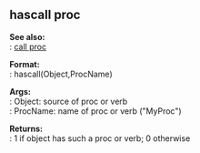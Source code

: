 ## hascall proc    
**See also:**    
:   [call proc](/proc/call)    
<!-- -->    
**Format:**    
:   hascall(Object,ProcName)    
<!-- -->    
**Args:**    
:   Object: source of proc or verb    
:   ProcName: name of proc or verb (\"MyProc\")    
<!-- -->    
**Returns:**    
:   1 if object has such a proc or verb; 0 otherwise  